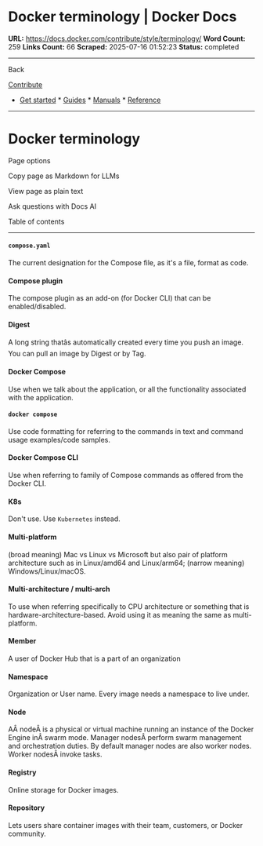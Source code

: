# Docker terminology | Docker Docs

**URL:** https://docs.docker.com/contribute/style/terminology/
**Word Count:** 259
**Links Count:** 66
**Scraped:** 2025-07-16 01:52:23
**Status:** completed

---

Back

[Contribute](https://docs.docker.com/contribute/)

  * [Get started](https://docs.docker.com/get-started/)   * [Guides](https://docs.docker.com/guides/)   * [Manuals](https://docs.docker.com/manuals/)   * [Reference](https://docs.docker.com/reference/)

* * *

# Docker terminology

Page options

Copy page as Markdown for LLMs

View page as plain text

Ask questions with Docs AI

Table of contents

* * *

#### `compose.yaml`

The current designation for the Compose file, as it's a file, format as code.

#### Compose plugin

The compose plugin as an add-on \(for Docker CLI\) that can be enabled/disabled.

#### Digest

A long string thatâs automatically created every time you push an image. You can pull an image by Digest or by Tag.

#### Docker Compose

Use when we talk about the application, or all the functionality associated with the application.

#### `docker compose`

Use code formatting for referring to the commands in text and command usage examples/code samples.

#### Docker Compose CLI

Use when referring to family of Compose commands as offered from the Docker CLI.

#### K8s

Don't use. Use `Kubernetes` instead.

#### Multi-platform

\(broad meaning\) Mac vs Linux vs Microsoft but also pair of platform architecture such as in Linux/amd64 and Linux/arm64; \(narrow meaning\) Windows/Linux/macOS.

#### Multi-architecture / multi-arch

To use when referring specifically to CPU architecture or something that is hardware-architecture-based. Avoid using it as meaning the same as multi-platform.

#### Member

A user of Docker Hub that is a part of an organization

#### Namespace

Organization or User name. Every image needs a namespace to live under.

#### Node

AÂ nodeÂ is a physical or virtual machine running an instance of the Docker Engine inÂ swarm mode. Manager nodesÂ perform swarm management and orchestration duties. By default manager nodes are also worker nodes. Worker nodesÂ invoke tasks.

#### Registry

Online storage for Docker images.

#### Repository

Lets users share container images with their team, customers, or Docker community.